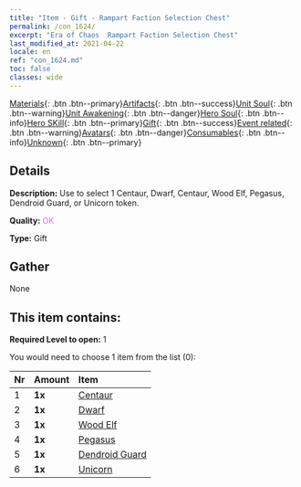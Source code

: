 ```yaml
---
title: "Item - Gift - Rampart Faction Selection Chest"
permalink: /con_1624/
excerpt: "Era of Chaos  Rampart Faction Selection Chest"
last_modified_at: 2021-04-22
locale: en
ref: "con_1624.md"
toc: false
classes: wide
---
```

 [Materials](/Items/){: .btn .btn--primary}[Artifacts](/Items/Artifacts/){: .btn .btn--success}[Unit Soul](/Items/UnitSoul/){: .btn .btn--warning}[Unit Awakening](/Items/UnitAwakening/){: .btn .btn--danger}[Hero Soul](/Items/HeroSoul/){: .btn .btn--info}[Hero SKill](/Items/HeroSkill/){: .btn .btn--primary}[Gift](/Items/Gift/){: .btn .btn--success}[Event related](/Items/Events/){: .btn .btn--warning}[Avatars](/Items/Avatars/){: .btn .btn--danger}[Consumables](/Items/Consumables/){: .btn .btn--info}[Unknown](/Items/Unknown/){: .btn .btn--primary}

## Details
 **Description:** Use to select 1 Centaur, Dwarf, Centaur, Wood Elf, Pegasus, Dendroid Guard, or Unicorn token.

 **Quality:** <span style="color: #DA70D6">OK</span>

 **Type:** Gift

## Gather

  None

## This item contains:

 **Required Level to open:** 1

 You would need to choose 1 item from the list (0):

  | Nr | Amount |     Item    |
  |:---|:-------|:------------|
  | 1 |  **1x** | [Centaur](/Items/unt_199/) |  | 
  | 2 |  **1x** | [Dwarf](/Items/unt_200/) |  | 
  | 3 |  **1x** | [Wood Elf](/Items/unt_201/) |  | 
  | 4 |  **1x** | [Pegasus](/Items/unt_202/) |  | 
  | 5 |  **1x** | [Dendroid Guard](/Items/unt_203/) |  | 
  | 6 |  **1x** | [Unicorn](/Items/unt_204/) |  | 
